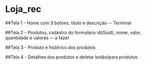 # Loja_rec

##Tela 1 - Home com 3 botóes, título e descrição -- Terminar

##Tela 2 - Produtos, cadastro do formulário id(Guid), nome, valor, quantidade e valores -- a fazer

##Tela 3 - Produto e histórico dos produtos 

##Tela 4 - Detalhes dos produtos e deletar botão(para produtos
